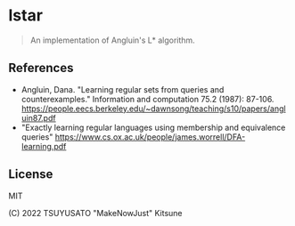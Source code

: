 # lstar

> An implementation of Angluin's L* algorithm.

## References

- Angluin, Dana.
  "Learning regular sets from queries and counterexamples."
  Information and computation 75.2 (1987): 87-106.
  <https://people.eecs.berkeley.edu/~dawnsong/teaching/s10/papers/angluin87.pdf>
- "Exactly learning regular languages using membership and equivalence queries"
  <https://www.cs.ox.ac.uk/people/james.worrell/DFA-learning.pdf>

## License

MIT

(C) 2022 TSUYUSATO "MakeNowJust" Kitsune
